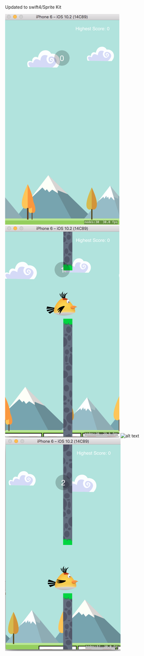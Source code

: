 Updated to swift4/Sprite Kit






![alt text](https://raw.githubusercontent.com/YassineDaoudi/Flappy-Bird/master/1.png)
![alt text](https://github.com/YassineDaoudi/Flappy-Bird/blob/master/2.png)
![alt text](https://github.com/YassineDaoudi/Flappy-Bird/blob/master/3.pngg)
![alt text](https://raw.githubusercontent.com/YassineDaoudi/Flappy-Bird/master/4.png)
